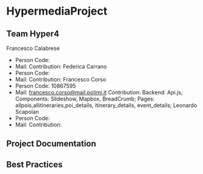 # HypermediaProject

## Team Hyper4
Francesco Calabrese
 - Person Code: 
 - Mail:
 Contribution:
Federica Carrano
 - Person Code: 
 - Mail:
 Contribution:
Francesco Corso
 - Person Code: 10867595
 - Mail: francesco.corso@mail.polimi.it
 Contribution: Backend: Api.js; Components: Slideshow, Mapbox, BreadCrumb; Pages: allpois,allitineraries,poi_details, itinerary_details, event_details;
Leonardo Scapolan
 - Person Code: 
 - Mail:
 Contribution:
## Project Documentation

## Best Practices 
